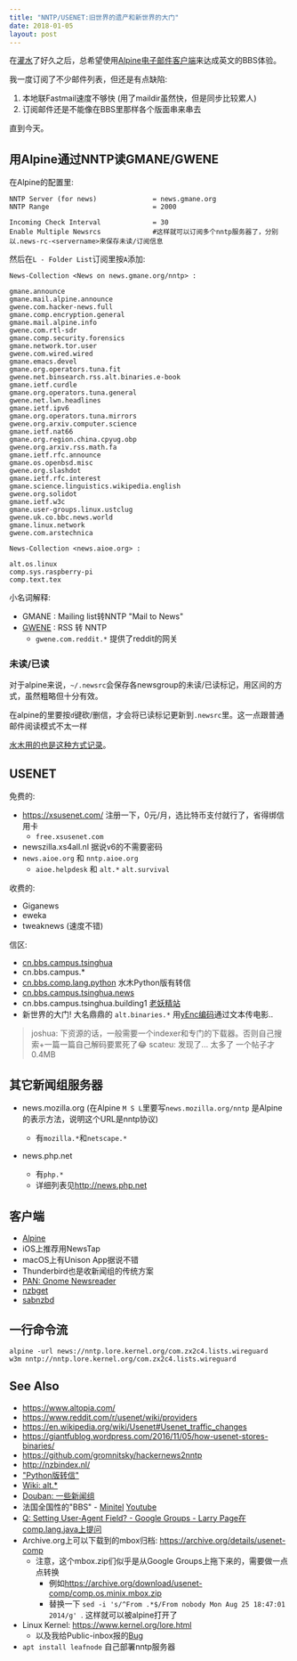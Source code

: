 ```yaml
---
title: "NNTP/USENET:旧世界的遗产和新世界的大门"
date: 2018-01-05
layout: post
---
```


在[灌水](http://scateu.me/2014/05/19/bbs-on-normal-terminal.html)了好久之后，总希望使用[Alpine电子邮件客户端](http://scateu.me/2015/08/23/alpine.html)来达成英文的BBS体验。

我一度订阅了不少邮件列表，但还是有点缺陷:

1) 本地联Fastmail速度不够快 (用了maildir虽然快，但是同步比较累人)
2) 订阅邮件还是不能像在BBS里那样各个版面串来串去

直到今天。

## 用Alpine通过NNTP读GMANE/GWENE

在Alpine的配置里:

```
NNTP Server (for news)              = news.gmane.org
NNTP Range                          = 2000

Incoming Check Interval             = 30   
Enable Multiple Newsrcs             #这样就可以订阅多个nntp服务器了，分别以.news-rc-<servername>来保存未读/订阅信息
```

然后在`L - Folder List`订阅里按`A`添加:

```
News-Collection <News on news.gmane.org/nntp> :

gmane.announce
gmane.mail.alpine.announce
gwene.com.hacker-news.full
gmane.comp.encryption.general
gmane.mail.alpine.info
gwene.com.rtl-sdr
gmane.comp.security.forensics
gmane.network.tor.user
gwene.com.wired.wired
gmane.emacs.devel
gmane.org.operators.tuna.fit
gwene.net.binsearch.rss.alt.binaries.e-book
gmane.ietf.curdle
gmane.org.operators.tuna.general
gwene.net.lwn.headlines
gmane.ietf.ipv6
gmane.org.operators.tuna.mirrors
gwene.org.arxiv.computer.science
gmane.ietf.nat66
gmane.org.region.china.cpyug.obp
gwene.org.arxiv.rss.math.fa
gmane.ietf.rfc.announce
gmane.os.openbsd.misc
gwene.org.slashdot
gmane.ietf.rfc.interest
gmane.science.linguistics.wikipedia.english
gwene.org.solidot
gmane.ietf.w3c
gmane.user-groups.linux.ustclug
gwene.uk.co.bbc.news.world
gmane.linux.network
gwene.com.arstechnica

News-Collection <news.aioe.org> :

alt.os.linux
comp.sys.raspberry-pi
comp.text.tex
```

小名词解释:

 - GMANE : Mailing list转NNTP "Mail to News"
 - [GWENE](http://gwene.org/stats.php) : RSS 转 NNTP
   - `gwene.com.reddit.*` 提供了reddit的网关


### 未读/已读

对于alpine来说，`~/.newsrc`会保存各newsgroup的未读/已读标记，用区间的方式，虽然粗略但十分有效。

在alpine的里要按`d`键砍/删信，才会将已读标记更新到`.newsrc`里。这一点跟普通邮件阅读模式不太一样

[水木用的也是这种方式记录](http://www.newsmth.net/nForum/article/BBSMan_Dev/82668?s=82672)。

## USENET

免费的:

 - https://xsusenet.com/ 注册一下，0元/月，选比特币支付就行了，省得绑信用卡
   - `free.xsusenet.com`
 - newszilla.xs4all.nl  据说v6的不需要密码
 - `news.aioe.org` 和 `nntp.aioe.org`
   - `aioe.helpdesk` 和 `alt.*` `alt.survival`

收费的:

 - Giganews
 - eweka
 - tweaknews (速度不错)

信区:

 - [cn.bbs.campus.tsinghua](https://groups.google.com/forum/#!topic/cn.bbs.campus.tsinghua/RMT9D4N_mmU)
 - cn.bbs.campus.*
 - [cn.bbs.comp.lang.python](https://groups.google.com/forum/#!forum/cn.bbs.comp.lang.python) 水木Python版有转信
 - [cn.bbs.campus.tsinghua.news](https://groups.google.com/forum/#!topic/cn.bbs.campus.tsinghua.news/afF0GCc9XHU)
 - cn.bbs.campus.tsinghua.building1 [老妖精站](https://groups.google.com/forum/#!topic/cn.bbs.campus.tsinghua.building1/dkHyZGSaCqI)
 - 新世界的大门! 大名鼎鼎的 `alt.binaries.*` 用[yEnc编码](https://en.wikipedia.org/wiki/YEnc)通过文本传电影..

> joshua: 下资源的话，一般需要一个indexer和专门的下载器。否则自己搜索+一篇一篇自己解码要累死了😂
> scateu: 发现了... 太多了  一个帖子才0.4MB

## 其它新闻组服务器

 - news.mozilla.org (在Alpine `M S L`里要写`news.mozilla.org/nntp` 是Alpine的表示方法，说明这个URL是nntp协议)
   - 有`mozilla.*`和`netscape.*`

 - news.php.net 
   - 有`php.*`
   - 详细列表见<http://news.php.net>

## 客户端

 - [Alpine](http://scateu.me/2015/08/23/alpine.html)
 - iOS上推荐用NewsTap
 - macOS上有Unison App据说不错
 - Thunderbird也是收新闻组的传统方案
 - [PAN: Gnome Newsreader](http://pan.rebelbase.com/features/)
 - [nzbget](https://nzbget.net/)
 - [sabnzbd](https://sabnzbd.org/)

## 一行命令流

```
alpine -url news://nntp.lore.kernel.org/com.zx2c4.lists.wireguard
w3m nntp://nntp.lore.kernel.org/com.zx2c4.lists.wireguard
```

## See Also

 - <https://www.altopia.com/>
 - <https://www.reddit.com/r/usenet/wiki/providers>
 - <https://en.wikipedia.org/wiki/Usenet#Usenet_traffic_changes>
 - <https://giantfublog.wordpress.com/2016/11/05/how-usenet-stores-binaries/>
 - <https://github.com/gromnitsky/hackernews2nntp>
 - <http://nzbindex.nl/>
 - ["Python版转信"](http://www.newsmth.net/nForum/article/Python/9396?s=9396)
 - [Wiki: alt.\*](https://en.wikipedia.org/wiki/Alt.*_hierarchy)
 - [Douban: 一些新闻组](https://www.douban.com/note/159917093/)
 - 法国全国性的"BBS" - [Minitel](https://zh.wikipedia.org/wiki/Minitel) [Youtube](https://www.youtube.com/watch?v=HOhK9bgQo8g)
 - [Q: Setting User-Agent Field? - Google Groups - Larry Page在comp.lang.java上提问](https://groups.google.com/forum/#!msg/comp.lang.java/aSPAJO05LIU/ushhUIQQ-ogJ)
 - Archive.org上可以下载到的mbox归档: <https://archive.org/details/usenet-comp>
   - 注意，这个mbox.zip们似乎是从Google Groups上拖下来的，需要做一点点转换
     - 例如<https://archive.org/download/usenet-comp/comp.os.minix.mbox.zip>
     - 替换一下 `sed -i 's/^From .*$/From nobody Mon Aug 25 18:47:01 2014/g' `. 这样就可以被alpine打开了
 - Linux Kernel: <https://www.kernel.org/lore.html>
   - 以及我给Public-inbox报的[Bug](https://public-inbox.org/meta/alpine.DEB.2.21.99.1901161043430.29788@la.scateu.me/T/#t)
 - `apt install leafnode` 自己部署nntp服务器
